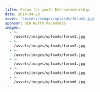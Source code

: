 ```yaml
---
title: Forum for youth Entrepreneurship
date: 2014-04-29
cover: '/assets/images/uploads/forum1.jpg'
sponsor: GEW North Macedonia
images:
  - >-
    /assets/images/uploads/forum1.jpg
  - >-
    /assets/images/uploads/forum2.jpg
  - >-
    /assets/images/uploads/forum3.jpg
  - >-
    /assets/images/uploads/forum4.jpg
  - >-
    /assets/images/uploads/forum5.jpg
  - >-
    /assets/images/uploads/forum6.jpg
---
```

